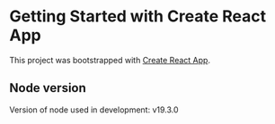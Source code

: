 # Getting Started with Create React App

This project was bootstrapped with [Create React App](https://github.com/facebook/create-react-app).

## Node version

Version of node used in development: v19.3.0
